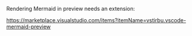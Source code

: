 Rendering Mermaid in preview needs an extension:

https://marketplace.visualstudio.com/items?itemName=vstirbu.vscode-mermaid-preview
